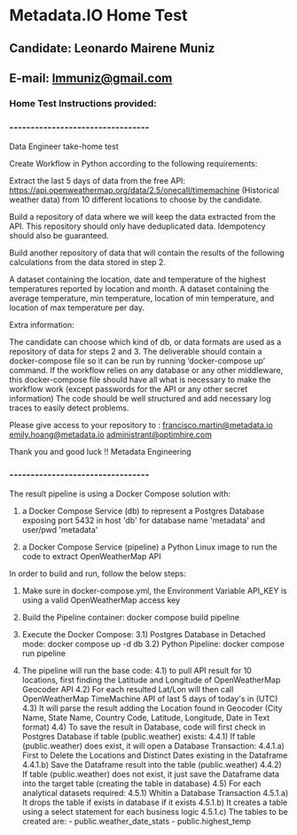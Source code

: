 # Metadata.IO Home Test
## Candidate: Leonardo Mairene Muniz
## E-mail: lmmuniz@gmail.com

### Home Test Instructions provided:
### ---------------------------------
Data Engineer take-home test

Create Workflow in Python according to the following requirements:

Extract the last 5 days of data from the free API: https://api.openweathermap.org/data/2.5/onecall/timemachine (Historical weather data) from 10 different locations to choose by the candidate.

Build a repository of data where we will keep the data extracted from the API. This repository should only have deduplicated data. Idempotency should also be guaranteed.

Build another repository of data that will contain the results of the following calculations from the data stored in step 2.

A dataset containing the location, date and temperature of the highest temperatures reported by location and month.
A dataset containing the average temperature, min temperature, location of min temperature, and location of max temperature per day.


Extra information:

The candidate can choose which kind of db, or data formats are used as a repository of data for steps 2 and 3.
The deliverable should contain a docker-compose file so it can be run by running ‘docker-compose up’ command. If the workflow relies on any database or any other middleware, this docker-compose file should have all what is necessary to make the workflow work (except passwords for the API or any other secret information)
The code should be well structured and add necessary log traces to easily detect problems. 


Please give access to your repository to :
francisco.martin@metadata.io
emily.hoang@metadata.io
administrant@optimhire.com

Thank you and good luck !!
Metadata Engineering

### ---------------------------------

The result pipeline is using a Docker Compose solution with:

1) a Docker Compose Service (db) to represent a Postgres Database exposing port 5432 in host 'db' for database name 'metadata' and user/pwd 'metadata'

2) a Docker Compose Service (pipeline) a Python Linux image to run the code to extract OpenWeatherMap API

In order to build and run, follow the below steps:

1) Make sure in docker-compose.yml, the Environment Variable API_KEY is using a valid OpenWeatherMap access key
2) Build the Pipeline container: docker compose build pipeline
3) Execute the Docker Compose:
    3.1) Postgres Database in Detached mode: docker compose up -d db
    3.2) Python Pipeline: docker compose run pipeline

4) The pipeline will run the base code:
    4.1) to pull API result for 10 locations, first finding the Latitude and Longitude of OpenWeatherMap Geocoder API
    4.2) For each resulted Lat/Lon will then call OpenWeatherMap TimeMachine API of last 5 days of today's in (UTC)
    4.3) It will parse the result adding the Location found in Geocoder (City Name, State Name, Country Code, Latitude, Longitude, Date in Text format)
    4.4) To save the result in Database, code will first check in Postgres Database if table (public.weather) exists:
        4.4.1) If table (public.weather) does exist, it will open a Database Transaction:
            4.4.1.a) First to Delete the Locations and Distinct Dates existing in the Dataframe
            4.4.1.b) Save the Dataframe result into the table (public.weather)
        4.4.2) If table (public.weather) does not exist, it just save the Dataframe data into the target table (creating the table in database)
    4.5) For each analytical datasets required:
        4.5.1) Whitin a Database Transaction
            4.5.1.a) It drops the table if exists in database if it exists
            4.5.1.b) It creates a table using a select statement for each business logic
            4.5.1.c) The tables to be created are: 
                        - public.weather_date_stats
                        - public.highest_temp


